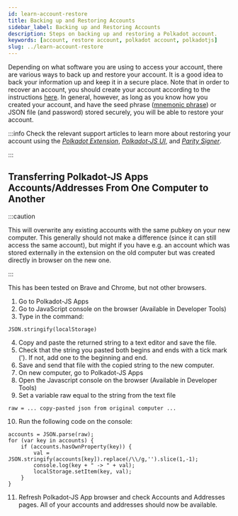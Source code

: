 ```yaml
---
id: learn-account-restore
title: Backing up and Restoring Accounts
sidebar_label: Backing up and Restoring Accounts
description: Steps on backing up and restoring a Polkadot account.
keywords: [account, restore account, polkadot account, polkadotjs]
slug: ../learn-account-restore
---
```


Depending on what software you are using to access your account, there are various ways to back up
and restore your account. It is a good idea to back your information up and keep it in a secure
place. Note that in order to recover an account, you should create your account according to the
instructions [here](learn-account-generation.md). In general, however, as long as you know how you
created your account, and have the seed phrase ([mnemonic phrase](learn-accounts#portability)) or 
JSON file (and password) stored securely, you will be able to restore your account.

:::info Check the relevant support articles to learn more about restoring your account using the [_Polkadot Extension_](https://support.polkadot.network/support/solutions/articles/65000169952-how-to-restore-your-account-in-the-polkadot-extension), [_Polkadot-JS UI_](https://support.polkadot.network/support/solutions/articles/65000180110-how-to-restore-your-account-in-polkadot-js-ui), and [_Parity Signer_](https://support.polkadot.network/support/solutions/articles/65000167901-how-to-restore-an-account-in-parity-signer).

:::

## Transferring Polkadot-JS Apps Accounts/Addresses From One Computer to Another

:::caution

This will overwrite any existing accounts with the same pubkey on your new computer. 
This generally should not make a difference (since it can still access the same account), but might 
if you have e.g. an account which was stored externally in the extension on the old computer but was 
created directly in browser on the new one.

:::

This has been tested on Brave and Chrome, but not other browsers.

1. Go to Polkadot-JS Apps
2. Go to JavaScript console on the browser (Available in Developer Tools)
3. Type in the command:

```
JSON.stringify(localStorage)
```

4. Copy and paste the returned string to a text editor and save the file.
5. Check that the string you pasted both begins and ends with a tick mark ('). If not, add one to the beginning and end.
6. Save and send that file with the copied string to the new computer.
7. On new computer, go to Polkadot-JS Apps
8. Open the Javascript console on the browser (Available in Developer Tools)
9. Set a variable raw equal to the string from the text file

```
raw = ... copy-pasted json from original computer ...
```

10. Run the following code on the console:

```
accounts = JSON.parse(raw);
for (var key in accounts) {
    if (accounts.hasOwnProperty(key)) {
        val = JSON.stringify(accounts[key]).replace(/\\/g,'').slice(1,-1);
        console.log(key + " -> " + val);
        localStorage.setItem(key, val);
    }
}
```

11. Refresh Polkadot-JS App browser and check Accounts and Addresses pages. All of your accounts and addresses should now be available.

